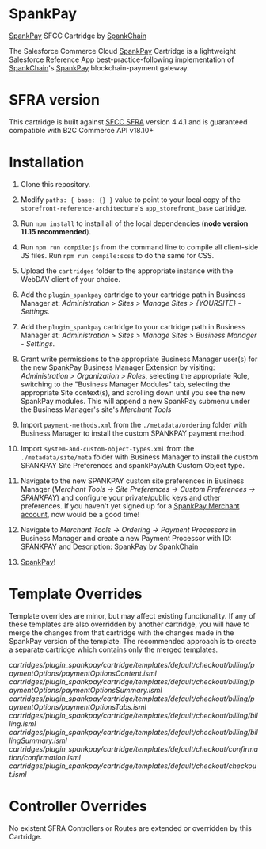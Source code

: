 # SpankPay

[SpankPay](https://spankpay.com) SFCC Cartridge by [SpankChain](https://www.spankchain.com)

The Salesforce Commerce Cloud [SpankPay](https://spankpay.com) Cartridge is a lightweight Salesforce Reference App best-practice-following implementation of [SpankChain](https://www.spankchain.com)'s [SpankPay](https://spankpay.com) blockchain-payment gateway.

# SFRA version

This cartridge is built against [SFCC SFRA](https://github.com/SalesforceCommerceCloud/storefront-reference-architecture) version 4.4.1 and is guaranteed compatible with B2C Commerce API v18.10+

# Installation

1. Clone this repository.

2. Modify `paths: { base: {} }` value to point to your local copy of the `storefront-reference-architecture`'s `app_storefront_base` cartridge.

3. Run `npm install` to install all of the local dependencies (**node version 11.15 recommended**).

4. Run `npm run compile:js` from the command line to compile all client-side JS files. Run `npm run compile:scss` to do the same for CSS.

5. Upload the `cartridges` folder to the appropriate instance with the WebDAV client of your choice.

6. Add the `plugin_spankpay` cartridge to your cartridge path in Business Manager at: _Administration >  Sites >  Manage Sites > {YOURSITE} - Settings_.

7. Add the `plugin_spankpay` cartridge to your cartridge path in Business Manager at: _Administration >  Sites >  Manage Sites > Business Manager - Settings_.

8. Grant write permissions to the appropriate Business Manager user(s) for the new SpankPay Business Manager Extension by visiting: _Administration > Organization > Roles_, selecting the appropriate Role, switching to the "Business Manager Modules" tab, selecting the appropriate Site context(s), and scrolling down until you see the new SpankPay modules. This will append a new SpankPay submenu under the Business Manager's site's _Merchant Tools_

9. Import `payment-methods.xml` from the `./metadata/ordering` folder with Business Manager to install the custom SPANKPAY payment method.

10. Import `system-and-custom-object-types.xml` from the `./metadata/site/meta` folder with Business Manager to install the custom SPANKPAY Site Preferences and spankPayAuth Custom Object type.

11. Navigate to the new SPANKPAY custom site preferences in Business Manager (_Merchant Tools -> Site Preferences -> Custom Preferences -> SPANKPAY_) and configure your private/public keys and other preferences. If you haven't yet signed up for a [SpankPay Merchant account](https://spankpay.com), now would be a good time!

12. Navigate to _Merchant Tools -> Ordering -> Payment Processors_ in Business Manager and create a new Payment Processor with ID: SPANKPAY and Description: SpankPay by SpankChain

13. [SpankPay](https://spankpay.com)!

# Template Overrides

Template overrides are minor, but may affect existing functionality. If any of these templates are also overridden by another cartridge, you will have to merge the changes from that cartridge with the changes made in the SpankPay version of the template. The recommended approach is to create a separate cartridge which contains only the merged templates.
 
_cartridges/plugin_spankpay/cartridge/templates/default/checkout/billing/paymentOptions/paymentOptionsContent.isml_
_cartridges/plugin_spankpay/cartridge/templates/default/checkout/billing/paymentOptions/paymentOptionsSummary.isml_
_cartridges/plugin_spankpay/cartridge/templates/default/checkout/billing/paymentOptions/paymentOptionsTabs.isml_
_cartridges/plugin_spankpay/cartridge/templates/default/checkout/billing/billing.isml_
_cartridges/plugin_spankpay/cartridge/templates/default/checkout/billing/billingSummary.isml_
_cartridges/plugin_spankpay/cartridge/templates/default/checkout/confirmation/confirmation.isml_
_cartridges/plugin_spankpay/cartridge/templates/default/checkout/checkout.isml_

# Controller Overrides

No existent SFRA Controllers or Routes are extended or overridden by this Cartridge.